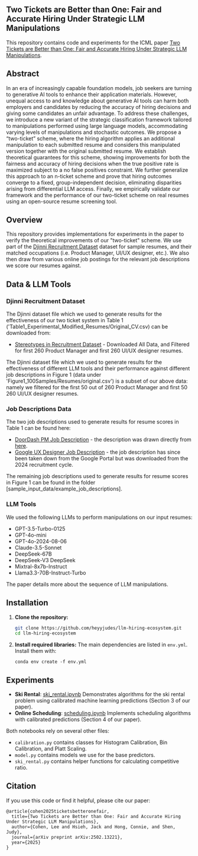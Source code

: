 ## Two Tickets are Better than One: Fair and Accurate Hiring Under Strategic LLM Manipulations

This repository contains code and experiments for the ICML paper [Two Tickets are Better than One: Fair and Accurate Hiring Under Strategic LLM Manipulations](https://www.arxiv.org/abs/2502.13221).

## Abstract
In an era of increasingly capable foundation models, job seekers are turning to generative AI tools to
enhance their application materials. However, unequal access to and knowledge about generative AI tools
can harm both employers and candidates by reducing the accuracy of hiring decisions and giving some
candidates an unfair advantage. To address these challenges, we introduce a new variant of the strategic
classification framework tailored to manipulations performed using large language models, accommodating
varying levels of manipulations and stochastic outcomes. We propose a “two-ticket” scheme, where
the hiring algorithm applies an additional manipulation to each submitted resume and considers this
manipulated version together with the original submitted resume. We establish theoretical guarantees
for this scheme, showing improvements for both the fairness and accuracy of hiring decisions when the
true positive rate is maximized subject to a no false positives constraint. We further generalize this
approach to an n-ticket scheme and prove that hiring outcomes converge to a fixed, group-independent
decision, eliminating disparities arising from differential LLM access. Finally, we empirically validate our
framework and the performance of our two-ticket scheme on real resumes using an open-source resume
screening tool.

## Overview

This repository provides implementations for experiments in the paper to verify the theoretical improvements of our "two-ticket" scheme. We use part of the [Djinni Recruitment Dataset](https://huggingface.co/datasets/lang-uk/recruitment-dataset-candidate-profiles-english/blob/main/README.md) dataset for sample resumes, and their matched occupations (i.e. Product Manager, UI/UX designer, etc.). We also then draw from various online job postings for the relevant job descriptions we score our resumes against. 

## Data & LLM Tools

### Djinni Recruitment Dataset

The Djinni dataset file which we used to generate results for the effectiveness of our two ticket system in Table 1 ('Table1_Experimental_Modified_Resumes/Original_CV.csv) can be downloaded from:
- [Stereotypes in Recruitment Dataset](https://github.com/Stereotypes-in-LLMs/recruitment-dataset) - Downloaded All Data, and Filtered for first 260 Product Manager and first 260 UI/UX designer resumes.

The Djinni dataset file which we used to generate results for the effectiveness of different LLM tools and their performance against different job descriptions in Figure 1 (data under 'Figure1_100Samples/Resumes/original.csv') is a subset of our above data: namely we filtered for the first 50 out of 260 Product Manager and first 50 260 UI/UX designer resumes.

### Job Descriptions Data
The two job descriptions used to generate results for resume scores in Table 1 can be found here:
- [DoorDash PM Job Description]('sample_input_data/example_job_descriptions/doordash_pm.txt')  - the description was drawn directly from [here](https://careersatdoordash.com/jobs/product-manager-multiple-levels/5523275/).
- [Google UX Designer Job Description]('sample_input_data/example_job_descriptions/google_ux.txt') - the job description has since been taken down from the Google Portal but was downloaded from the 2024 recruitment cycle.

The remaining job descriptions used to generate results for resume scores in Figure 1 can be found in the folder [sample_input_data/example_job_descriptions].

### LLM Tools

We used the following LLMs to perform manipulations on our input resumes:
- GPT-3.5-Turbo-0125
- GPT-4o-mini
- GPT-4o-2024-08-06 
- Claude-3.5-Sonnet
- DeepSeek-67B
- DeepSeek-V3 DeepSeek 
- Mixtral-8x7b-Instruct
- Llama3.3-70B-Instruct-Turbo

The paper details more about the sequence of LLM manipulations. 

## Installation

1. **Clone the repository:**
   ```bash
   git clone https://github.com/heyyjudes/llm-hiring-ecosystem.git
   cd llm-hiring-ecosystem
   ```

2. **Install required libraries:**
   The main dependencies are listed in `env.yml`. Install them with:
   ```
   conda env create -f env.yml
   ```

## Experiments

- **Ski Rental**: [ski_rental.ipynb](ski-rental.ipynb) Demonstrates algorithms for the ski rental problem using calibrated machine learning predictions (Section 3 of our paper).
- **Online Scheduling**: [scheduling.ipynb](scheduling.ipynb) Implements scheduling algorithms with calibrated predictions (Section 4 of our paper).

Both notebooks rely on several other files: 
- `calibration.py` contains classes for Histogram Calibration, Bin Calibration, and Platt Scaling. 
- `model.py` contains models we use for the base predictors. 
- `ski_rental.py` contains helper functions for calculating competitive ratio.  


## Citation

If you use this code or find it helpful, please cite our paper:
```
@article{cohen2025ticketsbetteronefair,
  title={Two Tickets are Better than One: Fair and Accurate Hiring Under Strategic LLM Manipulations},
  author={Cohen, Lee and Hsieh, Jack and Hong, Connie, and Shen, Judy},
  journal={arXiv preprint arXiv:2502.13221},
  year={2025}
}

```